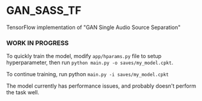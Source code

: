 # GAN_SASS_TF
TensorFlow implementation of "GAN Single Audio Source Separation"

### WORK IN PROGRESS

To quickly train the model, modify `app/hparams.py` file to setup hyperparameter,
then run `python main.py -o saves/my_model.cpkt`.

To continue training, run python `main.py -i saves/my_model.cpkt`

The model currently has performance issues, and probably doesn't perform the task well.
